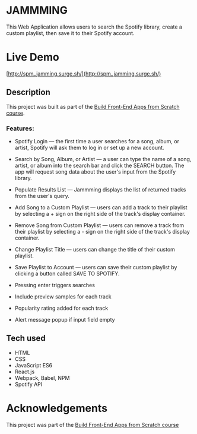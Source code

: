 # JAMMMING

This Web Application allows users to search the Spotify library, create a custom playlist, then save it to their Spotify account.

# Live Demo
[http://spm_jamming.surge.sh/](http://spm_jamming.surge.sh/)

## Description

This project was built as part of the [Build Front-End Apps from Scratch course](https://www.codecademy.com/pro/intensive/build-frontend-web-apps-from-scratch?ubv=upgrdsbws).

### Features:

* Spotify Login — the first time a user searches for a song, album, or artist, Spotify will ask them to log in or set up a new account.

* Search by Song, Album, or Artist — a user can type the name of a song, artist, or album into the search bar and click the SEARCH button. The app will request song data about the user's input from the
Spotify library.

* Populate Results List — Jammming displays the list of returned tracks from the user's query.

* Add Song to a Custom Playlist — users can add a track to their playlist by selecting a + sign on the right side of the track's display container.

* Remove Song from Custom Playlist — users can remove a track from their playlist by selecting a - sign on the right side of the track's display container.

* Change Playlist Title — users can change the title of their custom playlist.

* Save Playlist to Account — users can save their custom playlist by clicking a button called SAVE TO SPOTIFY.

* Pressing enter triggers searches

* Include preview samples for each track

* Popularity rating added for each track

* Alert message popup if input field empty

## Tech used

* HTML
* CSS
* JavaScript ES6
* React.js
* Webpack, Babel, NPM
* Spotify API

# Acknowledgements

This project was part of the [Build Front-End Apps from Scratch course](https://www.codecademy.com/pro/intensive/build-frontend-web-apps-from-scratch?ubv=upgrdsbws)
